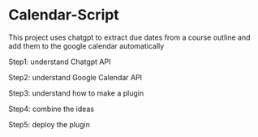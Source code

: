 # Calendar-Script

This project uses chatgpt to extract due dates from a course outline and add them to the google calendar automatically

Step1: understand Chatgpt API

Step2: understand Google Calendar API

Step3: understand how to make a plugin

Step4: combine the ideas

Step5: deploy the plugin
